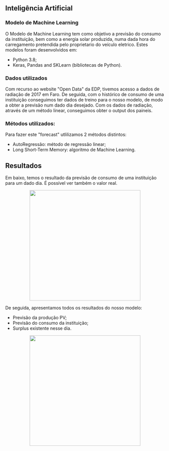 ## Inteligência Artificial

### Modelo de Machine Learning
O Modelo de Machine Learning tem como objetivo a previsão do consumo da instituição, bem como a energia solar produzida, numa dada hora do carregamento pretendida pelo proprietario do veículo eletrico.
Estes modelos foram desenvolvidos em:
- Python 3.8;
- Keras, Pandas and SKLearn (bibliotecas de Python).

### Dados utilizados
  Com recurso ao website "Open Data" da EDP, tivemos acesso a dados de radiação de 2017 em Faro. De seguida, com o histórico de consumo de uma instituição conseguimos ter dados de treino para o nosso modelo, de modo a obter a previsão num dado dia desejado.
  Com os dados de radiação, através de um método linear, conseguimos obter o output dos paineis.
  
### Métodos utilizados:
Para fazer este "forecast" utlilizamos 2 métodos distintos:
- AutoRegressão: método de regressão linear;
- Long Short-Term Memory: algoritmo de Machine Learning. 

## Resultados

Em baixo, temos o resultado da previsão de consumo de uma instituição para um dado dia. É possível ver também o valor real.

<p align="center">
  <img height="350px" src="https://user-images.githubusercontent.com/47533831/115143096-322a1500-a03d-11eb-8b66-418e99f25b4c.png" />
</p>

De seguida, apresentamos todos os resultados do nosso modelo:
- Previsão da produção PV;
- Previsão do consumo da instituição;
- Surplus existente nesse dia.

<p align="center">
  <img height="350px" src="https://user-images.githubusercontent.com/47533831/115143124-5a197880-a03d-11eb-957f-bfab48a51ffc.png" />
</p>
